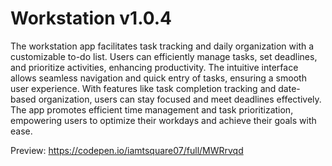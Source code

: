 # Workstation v1.0.4

The workstation app facilitates task tracking and daily organization with a customizable to-do list. Users can efficiently manage tasks, set deadlines, and prioritize activities, enhancing productivity. The intuitive interface allows seamless navigation and quick entry of tasks, ensuring a smooth user experience. With features like task completion tracking and date-based organization, users can stay focused and meet deadlines effectively. The app promotes efficient time management and task prioritization, empowering users to optimize their workdays and achieve their goals with ease.

Preview: https://codepen.io/iamtsquare07/full/MWRrvqd
